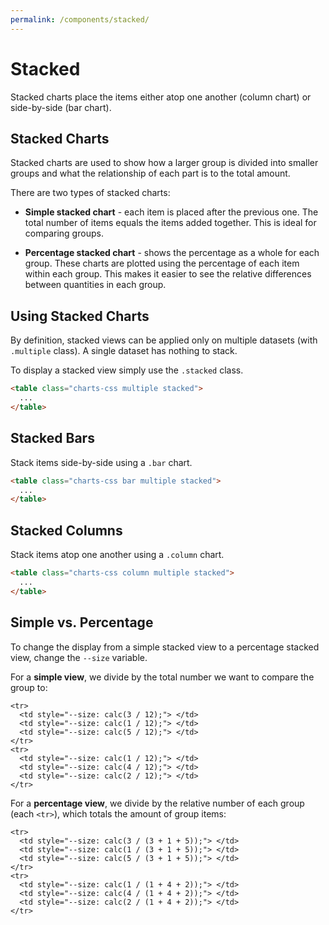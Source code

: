 ```yaml
---
permalink: /components/stacked/
---
```


# Stacked

Stacked charts place the items either atop one another (column chart) or side-by-side (bar chart).

## Stacked Charts

Stacked charts are used to show how a larger group is divided into smaller groups and what the relationship of each part is to the total amount.

There are two types of stacked charts:

* **Simple stacked chart** - each item is placed after the previous one. The total number of items equals the items added together. This is ideal for comparing groups.

* **Percentage stacked chart** - shows the percentage as a whole for each group. These charts are plotted using the percentage of each item within each group. This makes it easier to see the relative differences between quantities in each group.

## Using Stacked Charts

By definition, stacked views can be applied only on multiple datasets (with `.multiple` class). A single dataset has nothing to stack.

To display a stacked view simply use the `.stacked` class.

```html
<table class="charts-css multiple stacked">
  ...
</table>
```

## Stacked Bars

Stack items side-by-side using a `.bar` chart.

```html
<table class="charts-css bar multiple stacked">
  ...
</table>
```

<code-example code-example-id="stacked-example-1">
<template v-slot:css-code>
#stacked-example-1 {
  width: 100%;
  max-width: 400px;
  margin: 0 auto;
}
#stacked-example-1 .bar {
  --color-1: rgba(255, 200, 0, 0.6);
  --color-2: rgba(255, 150, 0, 0.6);
  --color-3: rgba(255,  75, 0, 0.6);
  --color-4: rgba(255,   0, 0, 0.6);
  --aspect-ratio: 21 / 9;
}
#stacked-example-1 .bar caption {
  font-weight: bold;
  padding-block-end: 1rem;
}
</template>
<template v-slot:html-code>
<div id="stacked-example-1">
  <table class="charts-css bar hide-data show-heading show-labels show-primary-axis show-5-secondary-axes data-spacing-5 multiple stacked">
    <caption> Simple Stacked Bars </caption>
    <thead>
      <tr>
        <th scope="col"> Continent </th>
        <th scope="col"> #1 </th>
        <th scope="col"> #2 </th>
        <th scope="col"> #3 </th>
        <th scope="col"> #4 </th>
      </tr>
    </thead>
    <tbody>
      <tr>
        <th scope="row"> America </th>
        <td style="--size: calc(50 / 150);"> <span class="data"> 50$ </span> </td>
        <td style="--size: calc(50 / 150);"> <span class="data"> 50$ </span> </td>
        <td style="--size: calc(30 / 150);"> <span class="data"> 30$ </span> </td>
        <td style="--size: calc(20 / 150);"> <span class="data"> 20$ </span> </td>
      </tr>
      <tr>
        <th scope="row"> Asia </th>
        <td style="--size: calc(30 / 150);"> <span class="data"> 30$ </span> </td>
        <td style="--size: calc(30 / 150);"> <span class="data"> 30$ </span> </td>
        <td style="--size: calc(30 / 150);"> <span class="data"> 30$ </span> </td>
        <td style="--size: calc(30 / 150);"> <span class="data"> 30$ </span> </td>
      </tr>
      <tr>
        <th scope="row"> Europe </th>
        <td style="--size: calc(40 / 150);"> <span class="data"> 40$ </span> </td>
        <td style="--size: calc(25 / 150);"> <span class="data"> 25$ </span> </td>
        <td style="--size: calc(45 / 150);"> <span class="data"> 45$ </span> </td>
        <td style="--size: calc(30 / 150);"> <span class="data"> 30$ </span> </td>
      </tr>
      <tr>
        <th scope="row"> Africa </th>
        <td style="--size: calc(20 / 150);"> <span class="data"> 20$ </span> </td>
        <td style="--size: calc(20 / 150);"> <span class="data"> 20$ </span> </td>
        <td style="--size: calc(20 / 150);"> <span class="data"> 20$ </span> </td>
        <td style="--size: calc(20 / 150);"> <span class="data"> 20$ </span> </td>
      </tr>
    </tbody>
  </table>
</div>
</template>
</code-example>

<code-example code-example-id="stacked-example-2">
<template v-slot:css-code>
#stacked-example-2 {
  width: 100%;
  max-width: 400px;
  margin: 0 auto;
}
#stacked-example-2 .bar {
  --color-1: rgba(255, 200, 0, 0.6);
  --color-2: rgba(255, 150, 0, 0.6);
  --color-3: rgba(255,  75, 0, 0.6);
  --color-4: rgba(255,   0, 0, 0.6);
  --aspect-ratio: 21 / 9;
}
#stacked-example-2 .bar caption {
  font-weight: bold;
  padding-block-end: 1rem;
}
</template>
<template v-slot:html-code>
<div id="stacked-example-2">
  <table class="charts-css bar hide-data show-heading show-labels show-primary-axis show-5-secondary-axes data-spacing-5 multiple stacked">
    <caption> Percentage Stacked Bars </caption>
    <thead>
      <tr>
        <th scope="col"> Continent </th>
        <th scope="col"> #1 </th>
        <th scope="col"> #2 </th>
        <th scope="col"> #3 </th>
        <th scope="col"> #4 </th>
      </tr>
    </thead>
    <tbody>
      <tr>
        <th scope="row"> America </th>
        <td style="--size: calc(50 / (50 + 50 + 30 + 20));"> <span class="data"> 50$ </span> </td>
        <td style="--size: calc(50 / (50 + 50 + 30 + 20));"> <span class="data"> 50$ </span> </td>
        <td style="--size: calc(30 / (50 + 50 + 30 + 20));"> <span class="data"> 30$ </span> </td>
        <td style="--size: calc(20 / (50 + 50 + 30 + 20));"> <span class="data"> 20$ </span> </td>
      </tr>
      <tr>
        <th scope="row"> Asia </th>
        <td style="--size: calc(30 / (30 + 30 + 30 + 30));"> <span class="data"> 30$ </span> </td>
        <td style="--size: calc(30 / (30 + 30 + 30 + 30));"> <span class="data"> 30$ </span> </td>
        <td style="--size: calc(30 / (30 + 30 + 30 + 30));"> <span class="data"> 30$ </span> </td>
        <td style="--size: calc(30 / (30 + 30 + 30 + 30));"> <span class="data"> 30$ </span> </td>
      </tr>
      <tr>
        <th scope="row"> Europe </th>
        <td style="--size: calc(40 / (40 + 25 + 45 + 30));"> <span class="data"> 40$ </span> </td>
        <td style="--size: calc(25 / (40 + 25 + 45 + 30));"> <span class="data"> 25$ </span> </td>
        <td style="--size: calc(45 / (40 + 25 + 45 + 30));"> <span class="data"> 45$ </span> </td>
        <td style="--size: calc(30 / (40 + 25 + 45 + 30));"> <span class="data"> 30$ </span> </td>
      </tr>
      <tr>
        <th scope="row"> Africa </th>
        <td style="--size: calc(20 / (20 + 20 + 20 + 20));"> <span class="data"> 20$ </span> </td>
        <td style="--size: calc(20 / (20 + 20 + 20 + 20));"> <span class="data"> 20$ </span> </td>
        <td style="--size: calc(20 / (20 + 20 + 20 + 20));"> <span class="data"> 20$ </span> </td>
        <td style="--size: calc(20 / (20 + 20 + 20 + 20));"> <span class="data"> 20$ </span> </td>
      </tr>
    </tbody>
  </table>
</div>
</template>
</code-example>

## Stacked Columns

Stack items atop one another using a `.column` chart.

```html
<table class="charts-css column multiple stacked">
  ...
</table>
```

<v-row>

<code-example code-example-id="stacked-example-3">
<template v-slot:css-code>
#stacked-example-3 {
  width: 100%;
  max-width: 300px;
  margin: 0 auto;
}
#stacked-example-3 .column {
  --color-1: rgba(255, 200, 0, 0.6);
  --color-2: rgba(255, 150, 0, 0.6);
  --color-3: rgba(255,  75, 0, 0.6);
  --color-4: rgba(255,   0, 0, 0.6);
  --aspect-ratio: 1 / 1;
}
#stacked-example-3 .column caption {
  font-weight: bold;
  padding-block-end: 1rem;
}
</template>
<template v-slot:html-code>
<div id="stacked-example-3">
  <table class="charts-css column hide-data show-heading show-labels show-primary-axis show-3-secondary-axes data-spacing-10 multiple stacked">
    <caption> Simple Stacked Columns </caption>
    <thead>
      <tr>
        <th scope="col"> Continent </th>
        <th scope="col"> #1 </th>
        <th scope="col"> #2 </th>
        <th scope="col"> #3 </th>
        <th scope="col"> #4 </th>
      </tr>
    </thead>
    <tbody>
      <tr>
        <th scope="row"> America </th>
        <td style="--size: calc(50 / 150);"> <span class="data"> 50$ </span> </td>
        <td style="--size: calc(50 / 150);"> <span class="data"> 50$ </span> </td>
        <td style="--size: calc(30 / 150);"> <span class="data"> 30$ </span> </td>
        <td style="--size: calc(20 / 150);"> <span class="data"> 20$ </span> </td>
      </tr>
      <tr>
        <th scope="row"> Asia </th>
        <td style="--size: calc(30 / 150);"> <span class="data"> 30$ </span> </td>
        <td style="--size: calc(30 / 150);"> <span class="data"> 30$ </span> </td>
        <td style="--size: calc(30 / 150);"> <span class="data"> 30$ </span> </td>
        <td style="--size: calc(30 / 150);"> <span class="data"> 30$ </span> </td>
      </tr>
      <tr>
        <th scope="row"> Europe </th>
        <td style="--size: calc(40 / 150);"> <span class="data"> 40$ </span> </td>
        <td style="--size: calc(25 / 150);"> <span class="data"> 25$ </span> </td>
        <td style="--size: calc(45 / 150);"> <span class="data"> 45$ </span> </td>
        <td style="--size: calc(30 / 150);"> <span class="data"> 30$ </span> </td>
      </tr>
      <tr>
        <th scope="row"> Africa </th>
        <td style="--size: calc(20 / 150);"> <span class="data"> 20$ </span> </td>
        <td style="--size: calc(20 / 150);"> <span class="data"> 20$ </span> </td>
        <td style="--size: calc(20 / 150);"> <span class="data"> 20$ </span> </td>
        <td style="--size: calc(20 / 150);"> <span class="data"> 20$ </span> </td>
      </tr>
    </tbody>
  </table>
</div>
</template>
</code-example>

<code-example code-example-id="stacked-example-4">
<template v-slot:css-code>
#stacked-example-4 {
  width: 100%;
  max-width: 300px;
  margin: 0 auto;
}
#stacked-example-4 .column {
  --color-1: rgba(255, 200, 0, 0.6);
  --color-2: rgba(255, 150, 0, 0.6);
  --color-3: rgba(255,  75, 0, 0.6);
  --color-4: rgba(255,   0, 0, 0.6);
  --aspect-ratio: 1 / 1;
}
#stacked-example-4 .column caption {
  font-weight: bold;
  padding-block-end: 1rem;
}
</template>
<template v-slot:html-code>
<div id="stacked-example-4">
  <table class="charts-css column hide-data show-heading show-labels show-primary-axis show-3-secondary-axes data-spacing-10 multiple stacked">
    <caption> Percentage Stacked Columns </caption>
    <thead>
      <tr>
        <th scope="col"> Continent </th>
        <th scope="col"> #1 </th>
        <th scope="col"> #2 </th>
        <th scope="col"> #3 </th>
        <th scope="col"> #4 </th>
      </tr>
    </thead>
    <tbody>
      <tr>
        <th scope="row"> America </th>
        <td style="--size: calc(50 / (50 + 50 + 30 + 20));"> <span class="data"> 50$ </span> </td>
        <td style="--size: calc(50 / (50 + 50 + 30 + 20));"> <span class="data"> 50$ </span> </td>
        <td style="--size: calc(30 / (50 + 50 + 30 + 20));"> <span class="data"> 30$ </span> </td>
        <td style="--size: calc(20 / (50 + 50 + 30 + 20));"> <span class="data"> 20$ </span> </td>
      </tr>
      <tr>
        <th scope="row"> Asia </th>
        <td style="--size: calc(30 / (30 + 30 + 30 + 30));"> <span class="data"> 30$ </span> </td>
        <td style="--size: calc(30 / (30 + 30 + 30 + 30));"> <span class="data"> 30$ </span> </td>
        <td style="--size: calc(30 / (30 + 30 + 30 + 30));"> <span class="data"> 30$ </span> </td>
        <td style="--size: calc(30 / (30 + 30 + 30 + 30));"> <span class="data"> 30$ </span> </td>
      </tr>
      <tr>
        <th scope="row"> Europe </th>
        <td style="--size: calc(40 / (40 + 25 + 45 + 30));"> <span class="data"> 40$ </span> </td>
        <td style="--size: calc(25 / (40 + 25 + 45 + 30));"> <span class="data"> 25$ </span> </td>
        <td style="--size: calc(45 / (40 + 25 + 45 + 30));"> <span class="data"> 45$ </span> </td>
        <td style="--size: calc(30 / (40 + 25 + 45 + 30));"> <span class="data"> 30$ </span> </td>
      </tr>
      <tr>
        <th scope="row"> Africa </th>
        <td style="--size: calc(20 / (20 + 20 + 20 + 20));"> <span class="data"> 20$ </span> </td>
        <td style="--size: calc(20 / (20 + 20 + 20 + 20));"> <span class="data"> 20$ </span> </td>
        <td style="--size: calc(20 / (20 + 20 + 20 + 20));"> <span class="data"> 20$ </span> </td>
        <td style="--size: calc(20 / (20 + 20 + 20 + 20));"> <span class="data"> 20$ </span> </td>
      </tr>
    </tbody>
  </table>
</div>
</template>
</code-example>

</v-row>

## Simple vs. Percentage

To change the display from a simple stacked view to a percentage stacked view, change the `--size` variable.

For a **simple view**, we divide by the total number we want to compare the group to:

```html{2-4,7-9}
<tr>
  <td style="--size: calc(3 / 12);"> </td>
  <td style="--size: calc(1 / 12);"> </td>
  <td style="--size: calc(5 / 12);"> </td>
</tr>
<tr>
  <td style="--size: calc(1 / 12);"> </td>
  <td style="--size: calc(4 / 12);"> </td>
  <td style="--size: calc(2 / 12);"> </td>
</tr>
```

For a **percentage view**, we divide by the relative number of each group (each `<tr>`), which totals the amount of group items:

```html{2-4,7-9}
<tr>
  <td style="--size: calc(3 / (3 + 1 + 5));"> </td>
  <td style="--size: calc(1 / (3 + 1 + 5));"> </td>
  <td style="--size: calc(5 / (3 + 1 + 5));"> </td>
</tr>
<tr>
  <td style="--size: calc(1 / (1 + 4 + 2));"> </td>
  <td style="--size: calc(4 / (1 + 4 + 2));"> </td>
  <td style="--size: calc(2 / (1 + 4 + 2));"> </td>
</tr>
```

